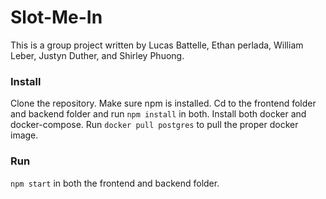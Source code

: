 # Slot-Me-In

This is a group project written by Lucas Battelle, Ethan perlada, William Leber, Justyn Duther, and Shirley Phuong. 

### Install
Clone the repository. Make sure npm is installed. Cd to the frontend folder and backend folder and run `npm install` in both. Install both docker and docker-compose. Run `docker pull postgres` to pull the proper docker image.
### Run
`npm start` in both the frontend and backend folder.
